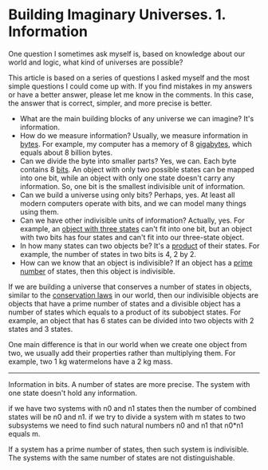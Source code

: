 # Building Imaginary Universes. 1. Information

One question I sometimes ask myself is, based on knowledge about our world and logic, what kind of universes are possible?

This article is based on a series of questions I asked myself and the most simple questions I could come up with. If you find mistakes in my answers or have a better answer, please let me know in the comments. In this case, the answer that is correct, simpler, and more precise is better.

- What are the main building blocks of any universe we can imagine? It's information. 
- How do we measure information? Usually, we measure information in [bytes](https://en.wikipedia.org/wiki/Byte). For example, my computer has a memory of 8 [gigabytes](https://en.wikipedia.org/wiki/Gigabyte), which equals about 8 billion bytes.
- Can we divide the byte into smaller parts? Yes, we can. Each byte contains 8 [bits](https://en.wikipedia.org/wiki/Bit).
An object with only two possible states can be mapped into one bit, while an object with only one state doesn't carry any information. So, one bit is the smallest indivisible unit of information.
- Can we build a universe using only bits? Perhaps, yes. At least all modern computers operate with bits, and we can model many things using them.
- Can we have other indivisible units of information? Actually, yes. For example, an [object with three states](https://en.wikipedia.org/wiki/Ternary_numeral_system) can't fit into one bit, but an object with two bits has four states and can't fit into our three-state object.
- In how many states can two objects be? It's a [product](https://en.wikipedia.org/wiki/Product_(mathematics)) of their states. For example, the number of states in two bits is 4, 2 by 2.
- How can we know that an object is indivisible? If an object has a [prime number](https://en.wikipedia.org/wiki/Prime_number) of states, then this object is indivisible.

If we are building a universe that conserves a number of states in objects, similar to the [conservation laws](https://en.wikipedia.org/wiki/Conservation_law) in our world, then our indivisible objects are objects that have a prime number of states and a divisible object has a number of states which equals to a product of its subobject states. For example, an object that has 6 states can be divided into two objects with 2 states and 3 states.

One main difference is that in our world when we create one object from two, we usually add their properties rather than multiplying them. For example, two 1 kg watermelons have a 2 kg mass. 

---

Information in bits. A number of states are more precise. The system with one state doesn't hold any information. 

if we have two systems with n0 and n1 states then the number of combined states will be n0 and n1. if we try to divide a system with m states to two subsystems we need to find such natural numbers n0 and n1 that n0*n1 equals m. 

If a system has a prime number of states, then such system is indivisible. The systems with the same number of states are not distinguishable.



